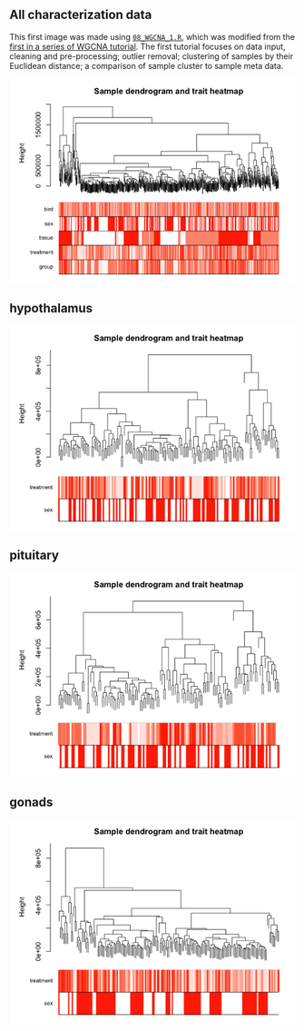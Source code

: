 All characterization data
-------------------------

This first image was made using
[`08_WGCNA_1.R`](https://github.com/macmanes-lab/DoveParentsRNAseq/blob/master/analysis/08_WGCNA_1.R),
which was modified from the [first in a series of WGCNA
tutorial](https://horvath.genetics.ucla.edu/html/CoexpressionNetwork/Rpackages/WGCNA/Tutorials/Consensus-DataInput.R).
The first tutorial focuses on data input, cleaning and pre-processing;
outlier removal; clustering of samples by their Euclidean distance; a
comparison of sample cluster to sample meta data.

![](../figures/wgcna/wgcna-1.png)

hypothalamus
------------

![](../figures/wgcna/wgcna-hyp-1.png)

pituitary
---------

![](../figures/wgcna/wgcna-pit-1.png)

gonads
------

![](../figures/wgcna/wgcna-gon-1.png)
